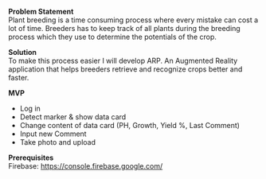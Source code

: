 **Problem Statement**  
Plant breeding is a time consuming process where every mistake can cost a lot of time.
Breeders has to keep track of all plants during the breeding process which they use to determine the potentials of the crop.

**Solution**  
To make this process easier I will develop ARP. An Augmented Reality application that helps breeders retrieve and recognize crops better and faster.

**MVP**
- Log in
- Detect marker & show data card
- Change content of data card (PH, Growth, Yield %, Last Comment)
- Input new Comment
- Take photo and upload

**Prerequisites**  
Firebase: https://console.firebase.google.com/  
